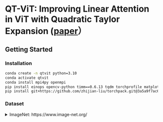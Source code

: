 # QT-ViT: Improving Linear Attention in ViT with Quadratic Taylor Expansion ([paper](https://openreview.net/pdf?id=V2e0A2XIPF)）



## Getting Started

### Installation

```bash
conda create -n qtvit python=3.10
conda activate qtvit
conda install mpi4py openmpi
pip install einops opencv-python timm==0.6.13 tqdm torchprofile matplotlib transformers onnx onnxsim onnxruntime pycocotools
pip install git+https://github.com/zhijian-liu/torchpack.git@3a5a9f7ac665444e1eb45942ee3f8fc7ffbd84e5
```

### Dataset

<details>
  <summary>ImageNet: https://www.image-net.org/</summary>


  ```python
  Our code expects the ImageNet dataset directory to follow the following structure:

  imagenet
  ├── train
  ├── val
  ```

## Results

### ImageNet


| Model    | Top1 Acc | ImageNet Top5 Acc | Params |  MACs  |
| -------- | :------: | :---------------: | :----: | :----: |
| QT-ViT-1 |   79.6   |       94.7        |  9.4M  | 0.52G  |
| QT-ViT-2 |   82.5   |       95.9        | 24.9M  | 1.60G  |
| QT-ViT-3 |   83.9   |       96.7        | 49.7M  | 3.97G  |
| QT-ViT-4 |   84.7   |       96.7        | 53.0M  | 5.26G  |
| QT-ViT-5 |   85.2   |       97.0        | 64.1M  | 6.96G  |
| QT-ViT-6 |   86.0   |       97.3        | 246.8M | 27.60G |



## Training

``` 
torchpack dist-run -np 8 \
python train_cls_model.py configs/cls/imagenet/b1.yaml \ 
	--data_provider.image_size "[128,160,192,224]" \
	--run_config.eval_image_size "[224]" \
	--path ./exp/cls/imagenet/b1_224/
```



## Citation

```
@inproceedings{xu2024qtvit,
  title={QT-ViT: Improving Linear Attention in ViT with Quadratic Taylor Expansion},
  author={Xu, Yixing and Li, Chao and Li, Dong and Sheng, Xiao and Jiang, Fan and Tian, Lu and Barsoum, Emad},
  booktitle={The Thirty-eighth Annual Conference on Neural Information Processing Systems}
}
```